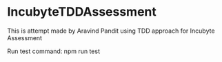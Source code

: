 # IncubyteTDDAssessment

This is attempt made by Aravind Pandit using TDD approach for Incubyte Assessment

Run test command: npm run test